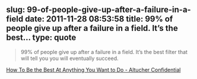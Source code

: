 slug: 99-of-people-give-up-after-a-failure-in-a-field
date: 2011-11-28 08:53:58
title: 99% of people give up after a failure in a field. It’s the best...
type: quote
---

> 99% of people give up after a failure in a field. It’s the best filter that will tell you you will eventually succeed.

[How To Be the Best At Anything You Want to Do - Altucher Confidential](http://www.jamesaltucher.com/2011/11/how-to-be-the-best-at-anything-you-want-to-do/)
